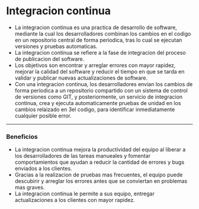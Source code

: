 # Integracion continua
* La integracion continua es una practica de desarrollo de software, mediante la cual los desarrolladores combinan los cambios en el codigo en un repositorio central de forma periodica, tras lo cual se  ejecutan versiones y pruebas automaticas.
* La integracion continua se refiere a la fase de integracion del proceso de publicacion del software.
* Los objetivos son encontrar y arreglar errores con mayor rapidez, mejorar la calidad del software y reducir el tiempo en que se tarda en validar y publicar nuevas actualizaciones de software.
* Con una integracion continua, los desarrolladores envian los cambios de forma periodica a un repositorio compartido con un sistema de control de versiones como GIT, y posteriormente, un servicio de integracion continua, crea y ejecuta automaticamente pruebas de unidad en los cambios relaizado en 3el codigo, para identificar inmediatamente cualquier posible error.

---

### Beneficios 
* La integracion continua mejora la productividad del equipo al liberar a los desarrolladores de las tareas manueales y fomentar comportamientos que ayudan a reducir la cantidad de errores y bugs enviados a los clientes.
* Gracias a la realizacion de pruebas mas frecuentes, el equipo puede descubirir y arreglar los errores antes que se conviertan en problemas mas graves.
* La integracion continua le permite a sus equipo, entregar actualizaciones a los clientes con mayor rapidez.
